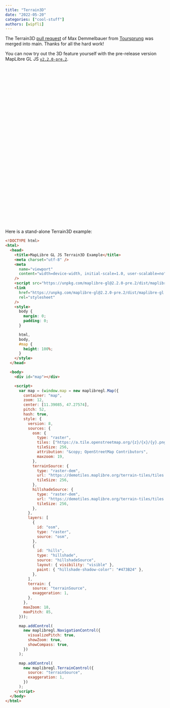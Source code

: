```yaml
---
title: "Terrain3D"
date: "2022-05-20"
categories: ["cool-stuff"]
authors: [wipfli]
---
```


The Terrain3D [pull request](https://github.com/maplibre/maplibre-gl-js/pull/1022) of Max Demmelbauer from [Toursprung](https://www.toursprung.com/en/) was merged into main. Thanks for all the hard work!

You can now try out the 3D feature yourself with the pre-release version MapLibre GL JS [`v2.2.0-pre.2`](https://www.npmjs.com/package/maplibre-gl/v/2.2.0-pre.2).

<style>
    #map {
        height: 500px;
    }
</style>

<div id="map"></div>

<script>
  terrain3dMap();
</script>

Here is a stand-alone Terrain3D example:

```html
<!DOCTYPE html>
<html>
  <head>
    <title>MapLibre GL JS Terrain3D Example</title>
    <meta charset="utf-8" />
    <meta
      name="viewport"
      content="width=device-width, initial-scale=1.0, user-scalable=no"
    />
    <script src="https://unpkg.com/maplibre-gl@2.2.0-pre.2/dist/maplibre-gl.js"></script>
    <link
      href="https://unpkg.com/maplibre-gl@2.2.0-pre.2/dist/maplibre-gl.css"
      rel="stylesheet"
    />
    <style>
      body {
        margin: 0;
        padding: 0;
      }

      html,
      body,
      #map {
        height: 100%;
      }
    </style>
  </head>

  <body>
    <div id="map"></div>

    <script>
      var map = (window.map = new maplibregl.Map({
        container: "map",
        zoom: 12,
        center: [11.39085, 47.27574],
        pitch: 52,
        hash: true,
        style: {
          version: 8,
          sources: {
            osm: {
              type: "raster",
              tiles: ["https://a.tile.openstreetmap.org/{z}/{x}/{y}.png"],
              tileSize: 256,
              attribution: "&copy; OpenStreetMap Contributors",
              maxzoom: 19,
            },
            terrainSource: {
              type: "raster-dem",
              url: "https://demotiles.maplibre.org/terrain-tiles/tiles.json",
              tileSize: 256,
            },
            hillshadeSource: {
              type: "raster-dem",
              url: "https://demotiles.maplibre.org/terrain-tiles/tiles.json",
              tileSize: 256,
            },
          },
          layers: [
            {
              id: "osm",
              type: "raster",
              source: "osm",
            },
            {
              id: "hills",
              type: "hillshade",
              source: "hillshadeSource",
              layout: { visibility: "visible" },
              paint: { "hillshade-shadow-color": "#473B24" },
            },
          ],
          terrain: {
            source: "terrainSource",
            exaggeration: 1,
          },
        },
        maxZoom: 18,
        maxPitch: 85,
      }));

      map.addControl(
        new maplibregl.NavigationControl({
          visualizePitch: true,
          showZoom: true,
          showCompass: true,
        })
      );

      map.addControl(
        new maplibregl.TerrainControl({
          source: "terrainSource",
          exaggeration: 1,
        })
      );
    </script>
  </body>
</html>
```
